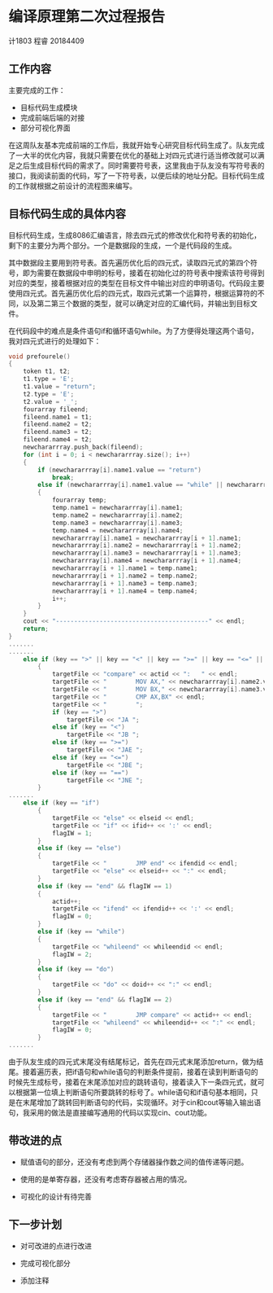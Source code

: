 # 编译原理第二次过程报告
计1803 程睿 20184409

## 工作内容

主要完成的工作：

* 目标代码生成模块
* 完成前端后端的对接
* 部分可视化界面

在这周队友基本完成前端的工作后，我就开始专心研究目标代码生成了。队友完成了一大半的优化内容，我就只需要在优化的基础上对四元式进行适当修改就可以满足之后生成目标代码的需求了。同时需要符号表，这里我由于队友没有写符号表的接口，我阅读前面的代码，写了一下符号表，以便后续的地址分配。目标代码生成的工作就根据之前设计的流程图来编写。

## 目标代码生成的具体内容

目标代码生成，生成8086汇编语言，除去四元式的修改优化和符号表的初始化，剩下的主要分为两个部分。一个是数据段的生成，一个是代码段的生成。

其中数据段主要用到符号表。首先遍历优化后的四元式，读取四元式的第四个符号，即为需要在数据段中申明的标号，接着在初始化过的符号表中搜索该符号得到对应的类型，接着根据对应的类型在目标文件中输出对应的申明语句。代码段主要使用四元式。首先遍历优化后的四元式，取四元式第一个运算符，根据运算符的不同，以及第二第三个数据的类型，就可以确定对应的汇编代码，并输出到目标文件。

在代码段中的难点是条件语句if和循环语句while。为了方便得处理这两个语句，我对四元式进行的处理如下：

```c++
void prefourele()
{
    token t1, t2;
    t1.type = 'E';
    t1.value = "return";
    t2.type = 'E';
    t2.value = '_';
    fourarray fileend;
    fileend.name1 = t1;
    fileend.name2 = t2;
    fileend.name3 = t2;
    fileend.name4 = t2;
    newchararrray.push_back(fileend);
    for (int i = 0; i < newchararrray.size(); i++)
    {
        if (newchararrray[i].name1.value == "return")
            break;
        else if (newchararrray[i].name1.value == "while" || newchararrray[i].name1.value == "if")
        {
            fourarray temp;
            temp.name1 = newchararrray[i].name1;
            temp.name2 = newchararrray[i].name2;
            temp.name3 = newchararrray[i].name3;
            temp.name4 = newchararrray[i].name4;
            newchararrray[i].name1 = newchararrray[i + 1].name1;
            newchararrray[i].name2 = newchararrray[i + 1].name2;
            newchararrray[i].name3 = newchararrray[i + 1].name3;
            newchararrray[i].name4 = newchararrray[i + 1].name4;
            newchararrray[i + 1].name1 = temp.name1;
            newchararrray[i + 1].name2 = temp.name2;
            newchararrray[i + 1].name3 = temp.name3;
            newchararrray[i + 1].name4 = temp.name4;
            i++;
        }
    }
    cout << "------------------------------------------" << endl;
    return;
}
.......
.......
    else if (key == ">" || key == "<" || key == ">=" || key == "<=" || key == "==")
        {
            targetFile << "compare" << actid << ":   " << endl;
            targetFile << "        MOV AX," << newchararrray[i].name2.value << endl;
            targetFile << "        MOV BX," << newchararrray[i].name3.value << endl;
            targetFile << "        CMP AX,BX" << endl;
            targetFile << "        ";
            if (key == ">")
                targetFile << "JA ";
            else if (key == "<")
                targetFile << "JB ";
            else if (key == ">=")
                targetFile << "JAE ";
            else if (key == "<=")
                targetFile << "JBE ";
            else if (key == "==")
                targetFile << "JNE ";
        }
.......
    else if (key == "if")
        {
            targetFile << "else" << elseid << endl;
            targetFile << "if" << ifid++ << ':' << endl;
            flagIW = 1;
        }
        else if (key == "else")
        {
            targetFile << "        JMP end" << ifendid << endl;
            targetFile << "else" << elseid++ << ":" << endl;
        }
        else if (key == "end" && flagIW == 1)
        {
            actid++;
            targetFile << "ifend" << ifendid++ << ':' << endl;
            flagIW = 0;
        }
        else if (key == "while")
        {
            targetFile << "whileend" << whileendid << endl;
            flagIW = 2;
        }
        else if (key == "do")
        {
            targetFile << "do" << doid++ << ":" << endl;
        }
        else if (key == "end" && flagIW == 2)
        {
            targetFile << "        JMP compare" << actid++ << endl;
            targetFile << "whileend" << whileendid++ << ":" << endl;
            flagIW = 0;
        }
.......
```

由于队友生成的四元式末尾没有结尾标记，首先在四元式末尾添加return，做为结尾。接着遍历表，把if语句和while语句的判断条件提前，接着在读到判断语句的时候先生成标号，接着在末尾添加对应的跳转语句，接着读入下一条四元式，就可以根据第一位填上判断语句所要跳转的标号了。while语句和if语句基本相同，只是在末尾增加了跳转回判断语句的代码，实现循环。对于cin和cout等输入输出语句，我采用的做法是直接编写通用的代码以实现cin、cout功能。	

## 带改进的点

* 赋值语句的部分，还没有考虑到两个存储器操作数之间的值传递等问题。

* 使用的是单寄存器，还没有考虑寄存器被占用的情况。
* 可视化的设计有待完善

## 下一步计划

* 对可改进的点进行改进
* 完成可视化部分

* 添加注释